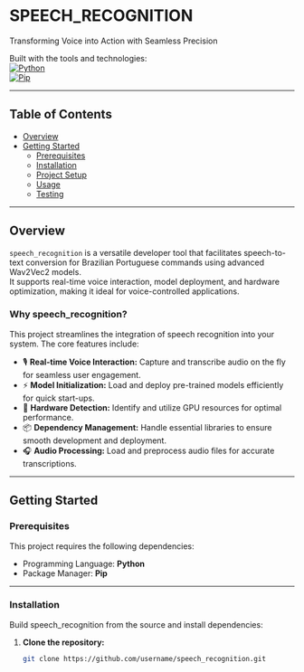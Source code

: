 # SPEECH_RECOGNITION

Transforming Voice into Action with Seamless Precision  

Built with the tools and technologies:  
[![Python](https://img.shields.io/badge/Language-Python-blue)](https://www.python.org/)  
[![Pip](https://img.shields.io/badge/Package%20Manager-Pip-orange)](https://pip.pypa.io/en/stable/)  

---

## Table of Contents
- [Overview](#overview)
- [Getting Started](#getting-started)
  - [Prerequisites](#prerequisites)
  - [Installation](#installation)
  - [Project Setup](#project-setup)
  - [Usage](#usage)
  - [Testing](#testing)

---

## Overview

`speech_recognition` is a versatile developer tool that facilitates speech-to-text conversion for Brazilian Portuguese commands using advanced Wav2Vec2 models.  
It supports real-time voice interaction, model deployment, and hardware optimization, making it ideal for voice-controlled applications.  

### Why speech_recognition?
This project streamlines the integration of speech recognition into your system. The core features include:

- 🎙️ **Real-time Voice Interaction:** Capture and transcribe audio on the fly for seamless user engagement.  
- ⚡ **Model Initialization:** Load and deploy pre-trained models efficiently for quick start-ups.  
- 🧠 **Hardware Detection:** Identify and utilize GPU resources for optimal performance.  
- 📦 **Dependency Management:** Handle essential libraries to ensure smooth development and deployment.  
- 🎧 **Audio Processing:** Load and preprocess audio files for accurate transcriptions.  

---

## Getting Started

### Prerequisites

This project requires the following dependencies:

- Programming Language: **Python**  
- Package Manager: **Pip**  

---

### Installation

Build speech_recognition from the source and install dependencies:

1. **Clone the repository:**
   ```bash
   git clone https://github.com/username/speech_recognition.git
